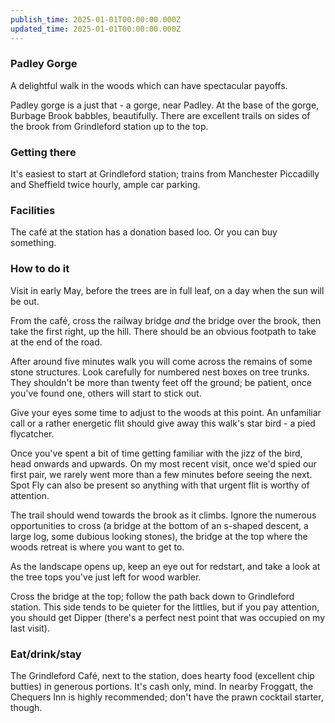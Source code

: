 ```yaml
---
publish_time: 2025-01-01T00:00:00.000Z
updated_time: 2025-01-01T00:00:00.000Z
---
```

### Padley Gorge

A delightful walk in the woods which can have spectacular payoffs.

Padley gorge is a just that - a gorge, near Padley. At the base of the
gorge, Burbage Brook babbles, beautifully. There are excellent trails
on sides of the brook from Grindleford station up to the top.

### Getting there

It's easiest to start at Grindleford station; trains from Manchester
Piccadilly and Sheffield twice hourly, ample car parking.

### Facilities

The café at the station has a donation based loo. Or you can buy something.

### How to do it

Visit in early May, before the trees are in full leaf, on a day when
the sun will be out.

From the café, cross the railway bridge _and_ the bridge over the
brook, then take the first right, up the hill. There should be an
obvious footpath to take at the end of the road.

After around five minutes walk you will come across the remains of
some stone structures. Look carefully for numbered nest boxes on tree
trunks. They shouldn't be more than twenty feet off the ground; be
patient, once you've found one, others will start to stick out.

Give your eyes some time to adjust to the woods at this point. An
unfamiliar call or a rather energetic flit should give away this
walk's star bird - a pied flycatcher.

Once you've spent a bit of time getting familiar with the jizz of the
bird, head onwards and upwards. On my most recent visit, once we'd
spied our first pair, we rarely went more than a few minutes before
seeing the next. Spot Fly can also be present so anything with that
urgent flit is worthy of attention.

The trail should wend towards the brook as it climbs. Ignore the
numerous opportunities to cross (a bridge at the bottom of an s-shaped
descent, a large log, some dubious looking stones), the bridge at the
top where the woods retreat is where you want to get to.

As the landscape opens up, keep an eye out for redstart, and take a
look at the tree tops you've just left for wood warbler.

Cross the bridge at the top; follow the path back down to Grindleford
station. This side tends to be quieter for the littlies, but if you
pay attention, you should get Dipper (there's a perfect nest point
that was occupied on my last visit).

### Eat/drink/stay

The Grindleford Café, next to the station, does hearty food (excellent
chip butties) in generous portions. It's cash only, mind. In nearby
Froggatt, the Chequers Inn is highly recommended; don't have the prawn
cocktail starter, though.
